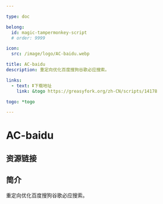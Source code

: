 ```yaml
---

type: doc

belong:
  id: magic-tampermonkey-script
  # order: 9999

icon:
  src: /image/logo/AC-baidu.webp

title: AC-baidu
description: 重定向优化百度搜狗谷歌必应搜索。

links:
  - text: ⏬下载地址
    link: &togo https://greasyfork.org/zh-CN/scripts/14178

togo: *togo

---
```


<ShowLogo />

# AC-baidu

<ShowBreadcrumb />

## 资源链接

<ShowLinks />

## 简介

重定向优化百度搜狗谷歌必应搜索。